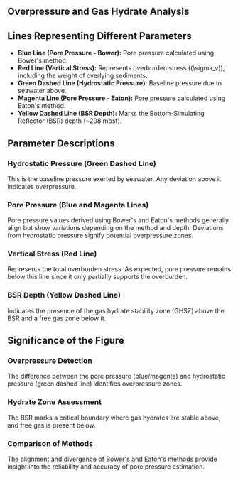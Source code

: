 ## Overpressure and Gas Hydrate Analysis

## Lines Representing Different Parameters

- **Blue Line (Pore Pressure - Bower):** Pore pressure calculated using Bower's method.  
- **Red Line (Vertical Stress):** Represents overburden stress (\(\sigma_v\)), including the weight of overlying sediments.  
- **Green Dashed Line (Hydrostatic Pressure):** Baseline pressure due to seawater above.  
- **Magenta Line (Pore Pressure - Eaton):** Pore pressure calculated using Eaton's method.  
- **Yellow Dashed Line (BSR Depth):** Marks the Bottom-Simulating Reflector (BSR) depth (~208 mbsf).  

## Parameter Descriptions

### Hydrostatic Pressure (Green Dashed Line)
This is the baseline pressure exerted by seawater. Any deviation above it indicates overpressure.

### Pore Pressure (Blue and Magenta Lines)
Pore pressure values derived using Bower's and Eaton's methods generally align but show variations depending on the method and depth. Deviations from hydrostatic pressure signify potential overpressure zones.

### Vertical Stress (Red Line)
Represents the total overburden stress. As expected, pore pressure remains below this line since it only partially supports the overburden.

### BSR Depth (Yellow Dashed Line)
Indicates the presence of the gas hydrate stability zone (GHSZ) above the BSR and a free gas zone below it.

## Significance of the Figure

### Overpressure Detection
The difference between the pore pressure (blue/magenta) and hydrostatic pressure (green dashed line) identifies overpressure zones.

### Hydrate Zone Assessment
The BSR marks a critical boundary where gas hydrates are stable above, and free gas is present below.

### Comparison of Methods
The alignment and divergence of Bower's and Eaton's methods provide insight into the reliability and accuracy of pore pressure estimation.

